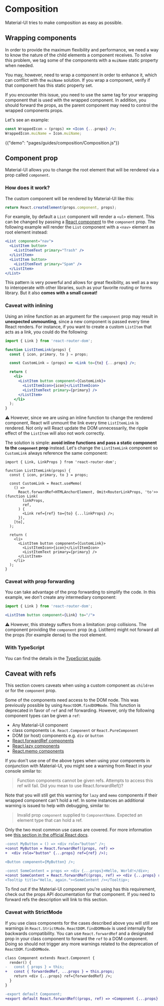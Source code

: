 # Composition

<p class="description">Material-UI tries to make composition as easy as possible.</p>

## Wrapping components

In order to provide the maximum flexibility and performance,
we need a way to know the nature of the child elements a component receives.
To solve this problem, we tag some of the components
with a `muiName` static property when needed.

You may, however, need to wrap a component in order to enhance it,
which can conflict with the `muiName` solution. If you wrap a component, verify if
that component has this static property set.

If you encounter this issue, you need to use the same tag for your wrapping component
that is used with the wrapped component. In addition, you should forward the props,
as the parent component may need to control the wrapped components props.

Let's see an example:

```jsx
const WrappedIcon = (props) => <Icon {...props} />;
WrappedIcon.muiName = Icon.muiName;
```

{{"demo": "pages/guides/composition/Composition.js"}}

## Component prop

Material-UI allows you to change the root element that will be rendered via a prop called `component`.

### How does it work?

The custom component will be rendered by Material-UI like this:

```js
return React.createElement(props.component, props);
```

For example, by default a `List` component will render a `<ul>` element.
This can be changed by passing a [React component](https://reactjs.org/docs/components-and-props.html#function-and-class-components) to the `component` prop.
The following example will render the `List` component with a `<nav>` element as root element instead:

```jsx
<List component="nav">
  <ListItem button>
    <ListItemText primary="Trash" />
  </ListItem>
  <ListItem button>
    <ListItemText primary="Spam" />
  </ListItem>
</List>
```

This pattern is very powerful and allows for great flexibility, as well as a way to interoperate with other libraries, such as your favorite routing or forms library.
But it also **comes with a small caveat!**

### Caveat with inlining

Using an inline function as an argument for the `component` prop may result in **unexpected unmounting**, since a new component is passed every time React renders.
For instance, if you want to create a custom `ListItem` that acts as a link, you could do the following:

```jsx
import { Link } from 'react-router-dom';

function ListItemLink(props) {
  const { icon, primary, to } = props;

  const CustomLink = (props) => <Link to={to} {...props} />;

  return (
    <li>
      <ListItem button component={CustomLink}>
        <ListItemIcon>{icon}</ListItemIcon>
        <ListItemText primary={primary} />
      </ListItem>
    </li>
  );
}
```

⚠️ However, since we are using an inline function to change the rendered component, React will unmount the link every time `ListItemLink` is rendered. Not only will React update the DOM unnecessarily, the ripple effect of the `ListItem` will also not work correctly.

The solution is simple: **avoid inline functions and pass a static component to the `component` prop** instead.
Let's change the `ListItemLink` component so `CustomLink` always reference the same component:

```tsx
import { Link, LinkProps } from 'react-router-dom';

function ListItemLink(props) {
  const { icon, primary, to } = props;

  const CustomLink = React.useMemo(
    () =>
      React.forwardRef<HTMLAnchorElement, Omit<RouterLinkProps, 'to'>>(function Link(
        linkProps,
        ref,
      ) {
        <Link ref={ref} to={to} {...linkProps} />;
      }),
    [to],
  );

  return (
    <li>
      <ListItem button component={CustomLink}>
        <ListItemIcon>{icon}</ListItemIcon>
        <ListItemText primary={primary} />
      </ListItem>
    </li>
  );
}
```

### Caveat with prop forwarding

You can take advantage of the prop forwarding to simplify the code.
In this example, we don't create any intermediary component:

```jsx
import { Link } from 'react-router-dom';

<ListItem button component={Link} to="/">
```

⚠️ However, this strategy suffers from a limitation: prop collisions.
The component providing the `component` prop (e.g. ListItem) might not forward all the props (for example dense) to the root element.

### With TypeScript

You can find the details in the [TypeScript guide](/guides/typescript/#usage-of-component-prop).

## Caveat with refs

This section covers caveats when using a custom component as `children` or for the
`component` prop.

Some of the components need access to the DOM node. This was previously possible
by using `ReactDOM.findDOMNode`. This function is deprecated in favor of `ref` and
ref forwarding. However, only the following component types can be given a `ref`:

- Any Material-UI component
- class components i.e. `React.Component` or `React.PureComponent`
- DOM (or host) components e.g. `div` or `button`
- [React.forwardRef components](https://reactjs.org/docs/react-api.html#reactforwardref)
- [React.lazy components](https://reactjs.org/docs/react-api.html#reactlazy)
- [React.memo components](https://reactjs.org/docs/react-api.html#reactmemo)

If you don't use one of the above types when using your components in conjunction with Material-UI, you might see a warning from
React in your console similar to:

> Function components cannot be given refs. Attempts to access this ref will fail. Did you mean to use React.forwardRef()?

Note that you will still get this warning for `lazy` and `memo` components if their wrapped component can't hold a ref.
In some instances an additional warning is issued to help with debugging, similar to:

> Invalid prop `component` supplied to `ComponentName`. Expected an element type that can hold a ref.

Only the two most common use cases are covered. For more information see [this section in the official React docs](https://reactjs.org/docs/forwarding-refs.html).

```diff
-const MyButton = () => <div role="button" />;
+const MyButton = React.forwardRef((props, ref) =>
+  <div role="button" {...props} ref={ref} />);

<Button component={MyButton} />;
```

```diff
-const SomeContent = props => <div {...props}>Hello, World!</div>;
+const SomeContent = React.forwardRef((props, ref) => <div {...props} ref={ref}>Hello, World!</div>);
<Tooltip title="Hello, again."><SomeContent /></Tooltip>;
```

To find out if the Material-UI component you're using has this requirement, check
out the props API documentation for that component. If you need to forward refs
the description will link to this section.

### Caveat with StrictMode

If you use class components for the cases described above you will still see
warnings in `React.StrictMode`.
`ReactDOM.findDOMNode` is used internally for backwards compatibility.
You can use `React.forwardRef` and a designated prop in your class component to forward the `ref` to a DOM component.
Doing so should not trigger any more warnings related to the deprecation of `ReactDOM.findDOMNode`.

```diff
class Component extends React.Component {
  render() {
-   const { props } = this;
+   const { forwardedRef, ...props } = this.props;
    return <div {...props} ref={forwardedRef} />;
  }
}

-export default Component;
+export default React.forwardRef((props, ref) => <Component {...props} forwardedRef={ref} />);
```
